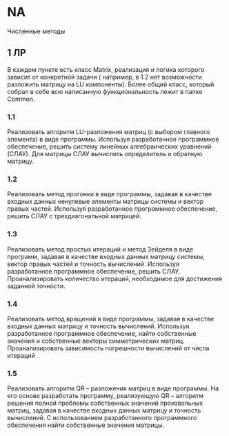 # NA
Численные методы

## 1 ЛР
В каждом пункте есть класс Matrix, реализация и логика которого зависит от конкретной задачи ( например, в 1.2 нет возможности разложить
матрицу на LU компоненты). Более общий класс, который собрал в себе всю написанную функциональность лежит в папке Common.
### 1.1
Реализовать алгоритм LU-разложения матриц (с выбором главного элемента) в виде программы. Используя разработанное программное
обеспечение, решить систему линейных алгебраических уравнений (СЛАУ). Для матрицы СЛАУ вычислить определитель и обратную матрицу.

### 1.2
Реализовать метод прогонки в виде программы, задавая в качестве входных данных ненулевые элементы матрицы системы и вектор правых частей. 
Используя разработанное программное обеспечение, решить СЛАУ с трехдиагональной матрицей.

### 1.3
Реализовать метод простых итераций и метод Зейделя в виде программ, задавая в качестве входных данных матрицу системы, вектор правых частей и точность вычислений. Используя разработанное 
программное обеспечение, решить СЛАУ. Проанализировать количество итераций, необходимое для достижения заданной точности.

### 1.4
Реализовать метод вращений в виде программы, задавая в качестве входных данных матрицу и точность вычислений. Используя разработанное программное обеспечение, найти
собственные значения и собственные векторы симметрических матриц. Проанализировать зависимость погрешности вычислений от числа итераций

### 1.5
Реализовать алгоритм QR – разложения матриц в виде программы. На его основе разработать программу, реализующую QR – алгоритм решения полной проблемы собственных значений произвольных матриц, задавая в качестве входных данных матрицу и 
точность вычислений. С использованием разработанного программного обеспечения найти собственные значения матрицы.
